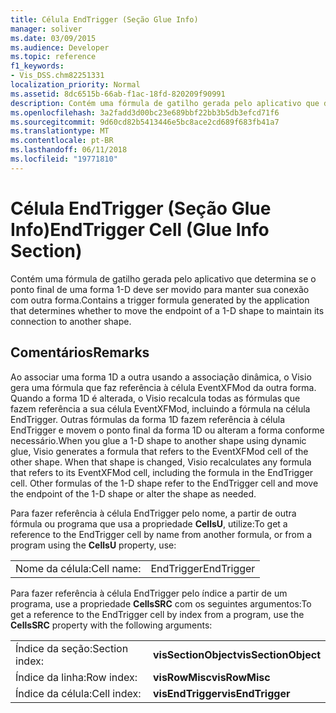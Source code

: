 ```yaml
---
title: Célula EndTrigger (Seção Glue Info)
manager: soliver
ms.date: 03/09/2015
ms.audience: Developer
ms.topic: reference
f1_keywords:
- Vis_DSS.chm82251331
localization_priority: Normal
ms.assetid: 8dc6515b-66ab-f1ac-18fd-820209f90991
description: Contém uma fórmula de gatilho gerada pelo aplicativo que determina se o ponto final de uma forma 1-D deve ser movido para manter sua conexão com outra forma.
ms.openlocfilehash: 3a2fadd3d00bc23e689bbf22bb3b5db3efcd71f6
ms.sourcegitcommit: 9d60cd82b5413446e5bc8ace2cd689f683fb41a7
ms.translationtype: MT
ms.contentlocale: pt-BR
ms.lasthandoff: 06/11/2018
ms.locfileid: "19771810"
---
```

# <a name="endtrigger-cell-glue-info-section"></a><span data-ttu-id="a72b8-103">Célula EndTrigger (Seção Glue Info)</span><span class="sxs-lookup"><span data-stu-id="a72b8-103">EndTrigger Cell (Glue Info Section)</span></span>

<span data-ttu-id="a72b8-104">Contém uma fórmula de gatilho gerada pelo aplicativo que determina se o ponto final de uma forma 1-D deve ser movido para manter sua conexão com outra forma.</span><span class="sxs-lookup"><span data-stu-id="a72b8-104">Contains a trigger formula generated by the application that determines whether to move the endpoint of a 1-D shape to maintain its connection to another shape.</span></span>
  
## <a name="remarks"></a><span data-ttu-id="a72b8-105">Comentários</span><span class="sxs-lookup"><span data-stu-id="a72b8-105">Remarks</span></span>

<span data-ttu-id="a72b8-p101">Ao associar uma forma 1D a outra usando a associação dinâmica, o Visio gera uma fórmula que faz referência à célula EventXFMod da outra forma. Quando a forma 1D é alterada, o Visio recalcula todas as fórmulas que fazem referência a sua célula EventXFMod, incluindo a fórmula na célula EndTrigger. Outras fórmulas da forma 1D fazem referência à célula EndTrigger e movem o ponto final da forma 1D ou alteram a forma conforme necessário.</span><span class="sxs-lookup"><span data-stu-id="a72b8-p101">When you glue a 1-D shape to another shape using dynamic glue, Visio generates a formula that refers to the EventXFMod cell of the other shape. When that shape is changed, Visio recalculates any formula that refers to its EventXFMod cell, including the formula in the EndTrigger cell. Other formulas of the 1-D shape refer to the EndTrigger cell and move the endpoint of the 1-D shape or alter the shape as needed.</span></span>
  
<span data-ttu-id="a72b8-109">Para fazer referência à célula EndTrigger pelo nome, a partir de outra fórmula ou programa que usa a propriedade **CellsU**, utilize:</span><span class="sxs-lookup"><span data-stu-id="a72b8-109">To get a reference to the EndTrigger cell by name from another formula, or from a program using the **CellsU** property, use:</span></span> 
  
|||
|:-----|:-----|
| <span data-ttu-id="a72b8-110">Nome da célula:</span><span class="sxs-lookup"><span data-stu-id="a72b8-110">Cell name:</span></span>  <br/> | <span data-ttu-id="a72b8-111">EndTrigger</span><span class="sxs-lookup"><span data-stu-id="a72b8-111">EndTrigger</span></span>  <br/> |
   
<span data-ttu-id="a72b8-112">Para fazer referência à célula EndTrigger pelo índice a partir de um programa, use a propriedade **CellsSRC** com os seguintes argumentos:</span><span class="sxs-lookup"><span data-stu-id="a72b8-112">To get a reference to the EndTrigger cell by index from a program, use the **CellsSRC** property with the following arguments:</span></span> 
  
|||
|:-----|:-----|
| <span data-ttu-id="a72b8-113">Índice da seção:</span><span class="sxs-lookup"><span data-stu-id="a72b8-113">Section index:</span></span>  <br/> |<span data-ttu-id="a72b8-114">**visSectionObject**</span><span class="sxs-lookup"><span data-stu-id="a72b8-114">**visSectionObject**</span></span> <br/> |
| <span data-ttu-id="a72b8-115">Índice da linha:</span><span class="sxs-lookup"><span data-stu-id="a72b8-115">Row index:</span></span>  <br/> |<span data-ttu-id="a72b8-116">**visRowMisc**</span><span class="sxs-lookup"><span data-stu-id="a72b8-116">**visRowMisc**</span></span> <br/> |
| <span data-ttu-id="a72b8-117">Índice da célula:</span><span class="sxs-lookup"><span data-stu-id="a72b8-117">Cell index:</span></span>  <br/> |<span data-ttu-id="a72b8-118">**visEndTrigger**</span><span class="sxs-lookup"><span data-stu-id="a72b8-118">**visEndTrigger**</span></span> <br/> |
   

